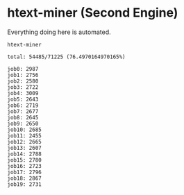# htext-miner (Second Engine)

Everything doing here is automated.

```
htext-miner

total: 54485/71225 (76.4970164970165%)

job0: 2987
job1: 2756
job2: 2580
job3: 2722
job4: 3009
job5: 2643
job6: 2719
job7: 2677
job8: 2645
job9: 2650
job10: 2685
job11: 2455
job12: 2665
job13: 2607
job14: 2788
job15: 2780
job16: 2723
job17: 2796
job18: 2867
job19: 2731
```